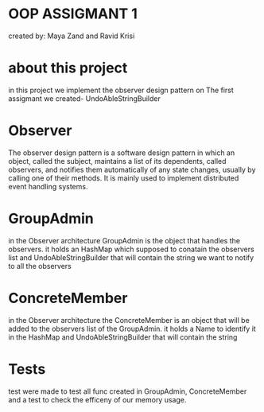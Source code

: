 
# OOP ASSIGMANT 1

created by: Maya Zand and Ravid Krisi

# about this project

in this project we implement the observer design pattern
on The first assigmant we created- UndoAbleStringBuilder

# Observer
The observer design pattern is a software design pattern in which an object, called the subject, maintains a list of its dependents, called observers, and notifies them automatically of any state changes, usually by calling one of their methods. It is mainly used to implement distributed event handling systems.

# GroupAdmin
in the Observer architecture GroupAdmin is the object that handles the observers.
it holds an HashMap which supposed to conatain the observers list and UndoAbleStringBuilder that will contain the string we want to notify to all the observers

# ConcreteMember
in the Observer architecture the ConcreteMember is an object that will be added to the observers list of the GroupAdmin.
it holds a Name to identify it in the HashMap and UndoAbleStringBuilder that will contain the string

# Tests
test were made to test all func created in GroupAdmin, ConcreteMember and a test to check the efficeny of our memory usage.
